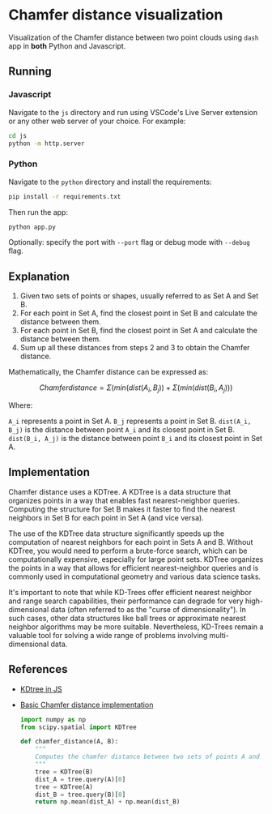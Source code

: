 # Chamfer distance visualization

Visualization of the Chamfer distance between two point clouds using `dash` app in **both** Python and Javascript.

## Running

### Javascript

Navigate to the `js` directory and run using VSCode's Live Server extension or any other web server of your choice. For example:

```bash
cd js
python -m http.server
```

### Python

Navigate to the `python` directory and install the requirements:

```bash
pip install -r requirements.txt
```

Then run the app:

```bash
python app.py
```

Optionally: specify the port with `--port` flag or debug mode with `--debug` flag.

## Explanation

1. Given two sets of points or shapes, usually referred to as Set A and Set B.
2. For each point in Set A, find the closest point in Set B and calculate the distance between them.
3. For each point in Set B, find the closest point in Set A and calculate the distance between them.
4. Sum up all these distances from steps 2 and 3 to obtain the Chamfer distance.

Mathematically, the Chamfer distance can be expressed as:

```math
Chamfer distance = Σ(min(dist(A_i, B_j)) + Σ(min(dist(B_i, A_j)))
```

Where:

`A_i` represents a point in Set A.
`B_j` represents a point in Set B.
`dist(A_i, B_j)` is the distance between point `A_i` and its closest point in Set B.
`dist(B_i, A_j)` is the distance between point `B_i` and its closest point in Set A.

## Implementation

Chamfer distance uses a KDTree. A KDTree is a data structure that organizes points in a way that enables fast nearest-neighbor queries. Computing the structure for Set B makes it faster to find the nearest neighbors in Set B for each point in Set A (and vice versa).

The use of the KDTree data structure significantly speeds up the computation of nearest neighbors for each point in Sets A and B. Without KDTree, you would need to perform a brute-force search, which can be computationally expensive, especially for large point sets. KDTree organizes the points in a way that allows for efficient nearest-neighbor queries and is commonly used in computational geometry and various data science tasks.

It's important to note that while KD-Trees offer efficient nearest neighbor and range search capabilities, their performance can degrade for very high-dimensional data (often referred to as the "curse of dimensionality"). In such cases, other data structures like ball trees or approximate nearest neighbor algorithms may be more suitable. Nevertheless, KD-Trees remain a valuable tool for solving a wide range of problems involving multi-dimensional data.

## References

* [KDtree in JS](https://github.com/ubilabs/kd-tree-javascript)

* [Basic Chamfer distance implementation](https://medium.com/@sim30217/chamfer-distance-4207955e8612)

    ```python
    import numpy as np
    from scipy.spatial import KDTree

    def chamfer_distance(A, B):
        """
        Computes the chamfer distance between two sets of points A and B.
        """
        tree = KDTree(B)
        dist_A = tree.query(A)[0]
        tree = KDTree(A)
        dist_B = tree.query(B)[0]
        return np.mean(dist_A) + np.mean(dist_B)
    ```